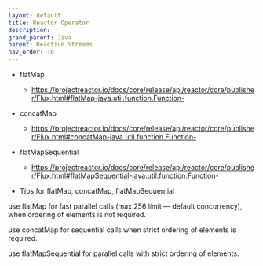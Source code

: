 ```yaml
---
layout: default
title: Reactor Operator
description: 
grand_parent: Java
parent: Reactive Streams
nav_order: 10
---
```



* flatMap
  * https://projectreactor.io/docs/core/release/api/reactor/core/publisher/Flux.html#flatMap-java.util.function.Function-
* concatMap
  * https://projectreactor.io/docs/core/release/api/reactor/core/publisher/Flux.html#concatMap-java.util.function.Function-
* flatMapSequential
  * https://projectreactor.io/docs/core/release/api/reactor/core/publisher/Flux.html#flatMapSequential-java.util.function.Function-

* Tips for flatMap, concatMap, flatMapSequential

use flatMap for fast parallel calls (max 256 limit — default concurrency), when ordering of elements is not required.

use concatMap for sequential calls when strict ordering of elements is required.

use flatMapSequential for parallel calls with strict ordering of elements.

